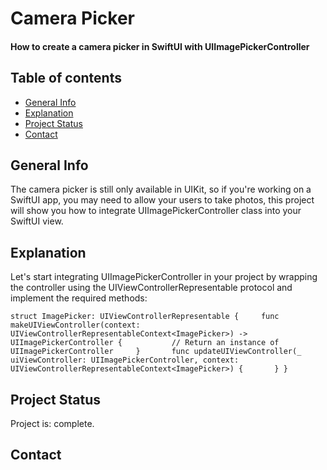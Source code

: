 # Camera Picker
#### How to create a camera picker in SwiftUI with UIImagePickerController
## Table of contents
* [General Info](#general-info)
* [Explanation](#explanation)
* [Project Status](#project-status)
* [Contact](#contact)
## General Info
The camera picker is still only available in UIKit, so if you're working on a SwiftUI app, you may need to allow your users to take photos, this project will show you how to integrate UIImagePickerController class into your SwiftUI view.
## Explanation
Let's start integrating UIImagePickerController in your project by wrapping the controller using the UIViewControllerRepresentable protocol and implement the required methods:

`struct ImagePicker: UIViewControllerRepresentable {
    func makeUIViewController(context: UIViewControllerRepresentableContext<ImagePicker>) -> UIImagePickerController {
 
        // Return an instance of UIImagePickerController
    }
 
    func updateUIViewController(_ uiViewController: UIImagePickerController, context: UIViewControllerRepresentableContext<ImagePicker>) {
 
    }
}`

## Project Status
Project is: complete.
## Contact

